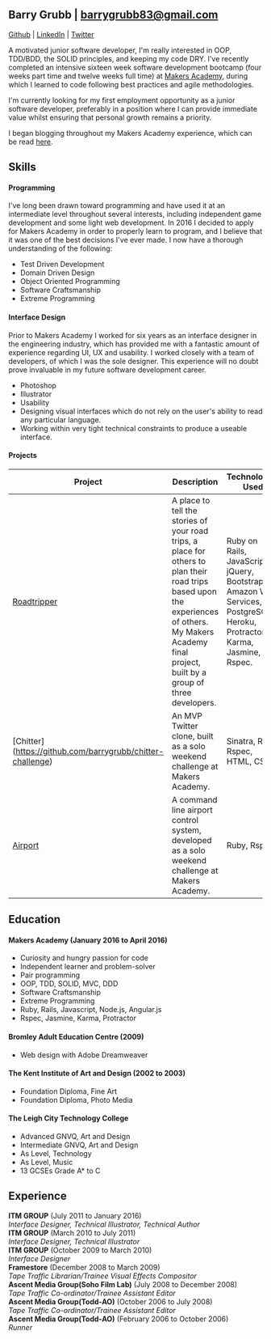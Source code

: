 ## Barry Grubb | barrygrubb83@gmail.com
[Github](http://www.github.com/barrygrubb) | [LinkedIn](http://uk.linkedin.com/in/barrygrubb) | [Twitter](http://www.twitter.com/_barrygrubb)

A motivated junior software developer, I'm really interested in OOP, TDD/BDD, the SOLID principles, and keeping my code DRY. I've recently completed an intensive sixteen week software development bootcamp (four weeks part time and twelve weeks full time) at [Makers Academy](http://www.makersacademy.com/), during which I learned to code following best practices and agile methodologies.

I'm currently looking for my first employment opportunity as a junior software developer, preferably in a position where I can provide immediate value whilst ensuring that personal growth remains a priority.

I began blogging throughout my Makers Academy experience, which can be read [here](http://barry-grubb.com/).

## Skills

#### Programming

I've long been drawn toward programming and have used it at an intermediate level throughout several interests, including independent game development and some light web development. In 2016 I decided to apply for Makers Academy in order to properly learn to program, and I believe that it was one of the best decisions I've ever made. I now have a thorough understanding of the following:

- Test Driven Development
- Domain Driven Design
- Object Oriented Programming
- Software Craftsmanship
- Extreme Programming

#### Interface Design

Prior to Makers Academy I worked for six years as an interface designer in the engineering industry, which has provided me with a fantastic amount of experience regarding UI, UX and usability. I worked closely with  a team of developers, of which I was the sole designer. This experience will no doubt prove invaluable in my future software development career.

- Photoshop
- Illustrator
- Usability
- Designing visual interfaces which do not rely on the user's ability to read any particular language.
- Working within very tight technical constraints to produce a useable interface.

#### Projects

|Project|Description|Technologies Used|
|---|---|---|
|[Roadtripper](https://github.com/frazerWatson/road_tripper)|A place to tell the stories of your road trips, a place for others to plan their road trips based upon the experiences of others. My Makers Academy final project, built by a group of three developers.|Ruby on Rails, JavaScript, jQuery, Bootstrap, Amazon Web Services, PostgreSQL, Heroku, Protractor, Karma, Jasmine, Rspec.|
|[Chitter] (https://github.com/barrygrubb/chitter-challenge)|An MVP Twitter clone, built as a solo weekend challenge at Makers Academy.|Sinatra, Ruby, Rspec, HTML, CSS.|
|[Airport](https://github.com/barrygrubb/airport_challenge)|A command line  airport control system, developed as a solo weekend challenge at Makers Academy.|Ruby, Rspec.|

## Education

#### Makers Academy (January 2016 to April 2016)

- Curiosity and hungry passion for code
- Independent learner and problem-solver
- Pair programming
- OOP, TDD, SOLID, MVC, DDD
- Software Craftsmanship
- Extreme Programming
- Ruby, Rails, Javascript, Node.js, Angular.js
- Rspec, Jasmine, Karma, Protractor

#### Bromley Adult Education Centre (2009)
- Web design with Adobe Dreamweaver

#### The Kent Institute of Art and Design (2002 to 2003)

- Foundation Diploma, Fine Art
- Foundation Diploma, Photo Media

#### The Leigh City Technology College
- Advanced GNVQ, Art and Design
- Intermediate GNVQ, Art and Design
- As Level, Technology
- As Level, Music
- 13 GCSEs Grade A* to C

## Experience

**ITM GROUP** (July 2011 to January 2016)    
*Interface Designer, Technical Illustrator, Technical Author*    
**ITM GROUP** (March 2010 to July 2011)    
*Interface Designer, Technical Illustrator*    
**ITM GROUP** (October 2009 to March 2010)   
*Interface Designer*    
**Framestore** (December 2008 to March 2009)    
*Tape Traffic Librarian/Trainee Visual Effects Compositor*    
**Ascent Media Group(Soho Film Lab)** (July 2008 to December 2008)    
*Tape Traffic Co-ordinator/Trainee Assistant Editor*    
**Ascent Media Group(Todd-AO)** (October 2006 to July 2008)    
*Tape Traffic Co-ordinator/Trainee Assistant Editor*    
**Ascent Media Group(Todd-AO)** (February 2006 to October 2006)    
*Runner*    

